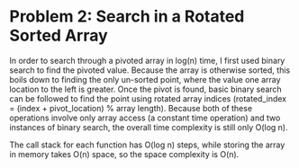 # Problem 2: Search in a Rotated Sorted Array


In order to search through a pivoted array in log(n) time, I first used binary search to find the pivoted value. Because the array is otherwise sorted, this boils down to finding the only un-sorted point, where the value one array location to the left is greater. Once the pivot is found, basic binary search can be followed to find the point using rotated array indices (rotated_index = (index + pivot_location) % array length). Because both of these operations involve only array access (a constant time operation) and two instances of binary search, the overall time complexity is still only O(log n).

The call stack for each function has O(log n) steps, while storing the array in memory takes O(n) space, so the space complexity is O(n).